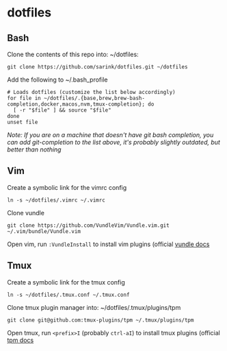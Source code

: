 # dotfiles

## Bash

Clone the contents of this repo into: ~/dotfiles:
```
git clone https://github.com/sarink/dotfiles.git ~/dotfiles
```

Add the following to ~/.bash_profile
```
# Loads dotfiles (customize the list below accordingly)
for file in ~/dotfiles/.{base,brew,brew-bash-completion,docker,macos,nvm,tmux-completion}; do
  [ -r "$file" ] && source "$file"
done
unset file
```

_Note: If you are on a machine that doesn't have git bash completion, you can add git-completion to the list above,
it's probably slightly outdated, but better than nothing_

## Vim
Create a symbolic link for the vimrc config
```
ln -s ~/dotfiles/.vimrc ~/.vimrc
```

Clone vundle
```
git clone https://github.com/VundleVim/Vundle.vim.git ~/.vim/bundle/Vundle.vim
```

Open vim, run `:VundleInstall` to install vim plugins (official [vundle docs](https://github.com/VundleVim/Vundle.vim)

## Tmux
Create a symbolic link for the tmux config
```
ln -s ~/dotfiles/.tmux.conf ~/.tmux.conf
```

Clone tmux plugin manager into: ~/dotfiles/.tmux/plugins/tpm
```
git clone git@github.com:tmux-plugins/tpm ~/.tmux/plugins/tpm
```

Open tmux, run `<prefix>I` (probably `ctrl-aI`) to install tmux plugins (official [tpm docs](https://github.com/tmux-plugins/tpm)

